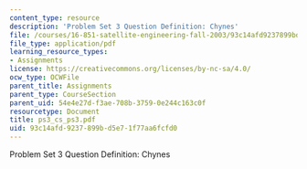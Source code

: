 ```yaml
---
content_type: resource
description: 'Problem Set 3 Question Definition: Chynes'
file: /courses/16-851-satellite-engineering-fall-2003/93c14afd9237899bd5e71f77aa6fcfd0_ps3_cs_ps3.pdf
file_type: application/pdf
learning_resource_types:
- Assignments
license: https://creativecommons.org/licenses/by-nc-sa/4.0/
ocw_type: OCWFile
parent_title: Assignments
parent_type: CourseSection
parent_uid: 54e4e27d-f3ae-708b-3759-0e244c163c0f
resourcetype: Document
title: ps3_cs_ps3.pdf
uid: 93c14afd-9237-899b-d5e7-1f77aa6fcfd0
---
```

Problem Set 3 Question Definition: Chynes